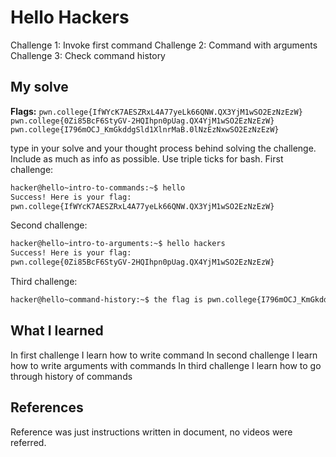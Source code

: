 # Hello Hackers
Challenge 1: Invoke first command
Challenge 2: Command with arguments
Challenge 3: Check command history


## My solve
**Flags:** 
`pwn.college{IfWYcK7AESZRxL4A77yeLk66QNW.QX3YjM1wSO2EzNzEzW}`
`pwn.college{0Zi85BcF6StyGV-2HQIhpn0pUag.QX4YjM1wSO2EzNzEzW}`
`pwn.college{I796mOCJ_KmGkddgSld1XlnrMaB.0lNzEzNxwSO2EzNzEzW}`

type in your solve and your thought process behind solving the challenge. Include as much as info as possible. Use triple ticks for bash.
First challenge: 
```bash
hacker@hello~intro-to-commands:~$ hello
Success! Here is your flag:
pwn.college{IfWYcK7AESZRxL4A77yeLk66QNW.QX3YjM1wSO2EzNzEzW}
```

Second challenge:
```bash
hacker@hello~intro-to-arguments:~$ hello hackers
Success! Here is your flag:
pwn.college{0Zi85BcF6StyGV-2HQIhpn0pUag.QX4YjM1wSO2EzNzEzW}
```

Third challenge:
```bash
hacker@hello~command-history:~$ the flag is pwn.college{I796mOCJ_KmGkddgSld1XlnrMaB.0lNzEzNxwSO2EzNzEzW}
```

## What I learned
In first challenge I learn how to write command
In second challenge I learn how to write arguments with commands
In third challenge I learn how to go through history of commands

## References 
Reference was just instructions written in document, no videos were referred.
